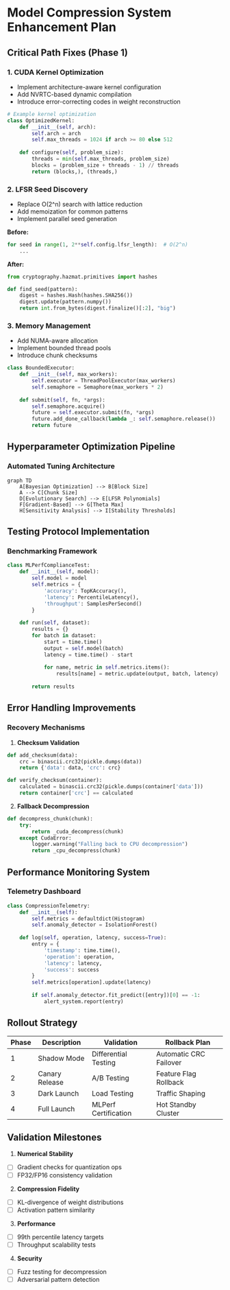 # Model Compression System Enhancement Plan

## Critical Path Fixes (Phase 1)

### 1. CUDA Kernel Optimization
- Implement architecture-aware kernel configuration
- Add NVRTC-based dynamic compilation
- Introduce error-correcting codes in weight reconstruction

```python
# Example kernel optimization
class OptimizedKernel:
    def __init__(self, arch):
        self.arch = arch
        self.max_threads = 1024 if arch >= 80 else 512
        
    def configure(self, problem_size):
        threads = min(self.max_threads, problem_size)
        blocks = (problem_size + threads - 1) // threads
        return (blocks,), (threads,)
```

### 2. LFSR Seed Discovery
- Replace O(2^n) search with lattice reduction
- Add memoization for common patterns
- Implement parallel seed generation

**Before:**
```python
for seed in range(1, 2**self.config.lfsr_length):  # O(2^n)
    ...
```

**After:**
```python
from cryptography.hazmat.primitives import hashes

def find_seed(pattern):
    digest = hashes.Hash(hashes.SHA256())
    digest.update(pattern.numpy())
    return int.from_bytes(digest.finalize()[:2], "big")
```

### 3. Memory Management
- Add NUMA-aware allocation
- Implement bounded thread pools
- Introduce chunk checksums

```python
class BoundedExecutor:
    def __init__(self, max_workers):
        self.executor = ThreadPoolExecutor(max_workers)
        self.semaphore = Semaphore(max_workers * 2)
        
    def submit(self, fn, *args):
        self.semaphore.acquire()
        future = self.executor.submit(fn, *args)
        future.add_done_callback(lambda _: self.semaphore.release())
        return future
```

## Hyperparameter Optimization Pipeline

### Automated Tuning Architecture
```mermaid
graph TD
    A[Bayesian Optimization] --> B[Block Size]
    A --> C[Chunk Size]
    D[Evolutionary Search] --> E[LFSR Polynomials]
    F[Gradient-Based] --> G[Theta Max]
    H[Sensitivity Analysis] --> I[Stability Thresholds]
```

## Testing Protocol Implementation

### Benchmarking Framework
```python
class MLPerfComplianceTest:
    def __init__(self, model):
        self.model = model
        self.metrics = {
            'accuracy': TopKAccuracy(),
            'latency': PercentileLatency(),
            'throughput': SamplesPerSecond()
        }
        
    def run(self, dataset):
        results = {}
        for batch in dataset:
            start = time.time()
            output = self.model(batch)
            latency = time.time() - start
            
            for name, metric in self.metrics.items():
                results[name] = metric.update(output, batch, latency)
                
        return results
```

## Error Handling Improvements

### Recovery Mechanisms
1. **Checksum Validation**
```python
def add_checksum(data):
    crc = binascii.crc32(pickle.dumps(data))
    return {'data': data, 'crc': crc}

def verify_checksum(container):
    calculated = binascii.crc32(pickle.dumps(container['data']))
    return container['crc'] == calculated
```

2. **Fallback Decompression**
```python
def decompress_chunk(chunk):
    try:
        return _cuda_decompress(chunk)
    except CudaError:
        logger.warning("Falling back to CPU decompression")
        return _cpu_decompress(chunk)
```

## Performance Monitoring System

### Telemetry Dashboard
```python
class CompressionTelemetry:
    def __init__(self):
        self.metrics = defaultdict(Histogram)
        self.anomaly_detector = IsolationForest()
        
    def log(self, operation, latency, success=True):
        entry = {
            'timestamp': time.time(),
            'operation': operation,
            'latency': latency,
            'success': success
        }
        self.metrics[operation].update(latency)
        
        if self.anomaly_detector.fit_predict([entry])[0] == -1:
            alert_system.report(entry)
```

## Rollout Strategy

| Phase | Description | Validation | Rollback Plan |
|-------|-------------|------------|---------------|
| 1 | Shadow Mode | Differential Testing | Automatic CRC Failover |
| 2 | Canary Release | A/B Testing | Feature Flag Rollback |
| 3 | Dark Launch | Load Testing | Traffic Shaping |
| 4 | Full Launch | MLPerf Certification | Hot Standby Cluster |

## Validation Milestones

1. **Numerical Stability**
- [ ] Gradient checks for quantization ops
- [ ] FP32/FP16 consistency validation

2. **Compression Fidelity**
- [ ] KL-divergence of weight distributions
- [ ] Activation pattern similarity

3. **Performance**
- [ ] 99th percentile latency targets
- [ ] Throughput scalability tests

4. **Security**
- [ ] Fuzz testing for decompression
- [ ] Adversarial pattern detection
